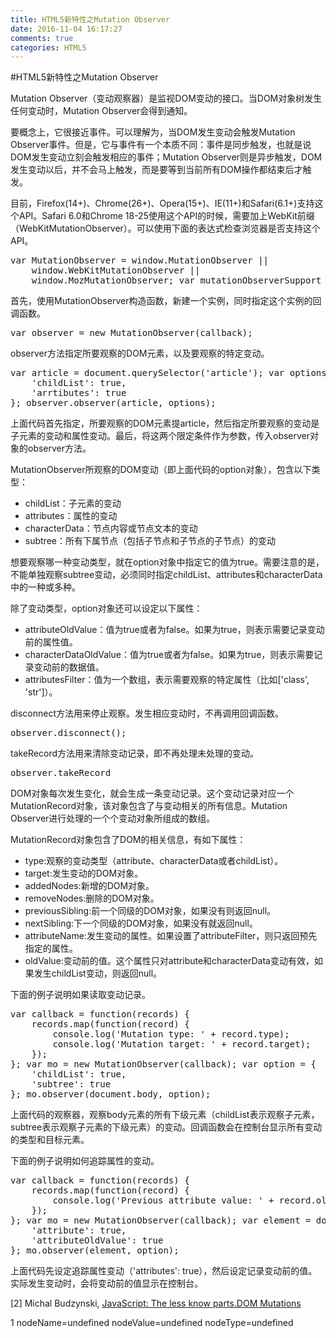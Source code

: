 ```yaml
---
title: HTML5新特性之Mutation Observer
date: 2016-11-04 16:17:27
comments: true
categories: HTML5
---
```


#HTML5新特性之Mutation Observer
<p>Mutation Observer（变动观察器）是监视DOM变动的接口。当DOM对象树发生任何变动时，Mutation Observer会得到通知。</p><p>要概念上，它很接近事件。可以理解为，当DOM发生变动会触发Mutation Observer事件。但是，它与事件有一个本质不同：事件是同步触发，也就是说DOM发生变动立刻会触发相应的事件；Mutation Observer则是异步触发，DOM发生变动以后，并不会马上触发，而是要等到当前所有DOM操作都结束后才触发。</p><p>目前，Firefox(14+)、Chrome(26+)、Opera(15+)、IE(11+)和Safari(6.1+)支持这个API。Safari 6.0和Chrome 18-25使用这个API的时候，需要加上WebKit前缀（WebKitMutationObserver）。可以使用下面的表达式检查浏览器是否支持这个API。</p><div class="cnblogs_code">
<pre>var MutationObserver = window.MutationObserver ||
    window.WebKitMutationObserver ||
    window.MozMutationObserver; var mutationObserverSupport = !!MutationObserver;</pre>
</div><p>首先，使用MutationObserver构造函数，新建一个实例，同时指定这个实例的回调函数。</p><div class="cnblogs_code">
<pre>var observer = new MutationObserver(callback);</pre>
</div><p>observer方法指定所要观察的DOM元素，以及要观察的特定变动。</p><div class="cnblogs_code">
<pre>var article = document.querySelector('article'); var options = {
    'childList': true,
    'arrtibutes': true
}; observer.observer(article, options);</pre>
</div><p>上面代码首先指定，所要观察的DOM元素提article，然后指定所要观察的变动是子元素的变动和属性变动。最后，将这两个限定条件作为参数，传入observer对象的observer方法。</p><p>MutationObserver所观察的DOM变动（即上面代码的option对象），包含以下类型：</p><ul>
<li>childList：子元素的变动</li>
<li>attributes：属性的变动</li>
<li>characterData：节点内容或节点文本的变动</li>
<li>subtree：所有下属节点（包括子节点和子节点的子节点）的变动</li>
</ul><p>想要观察哪一种变动类型，就在option对象中指定它的值为true。需要注意的是，不能单独观察subtree变动，必须同时指定childList、attributes和characterData中的一种或多种。</p><p>除了变动类型，option对象还可以设定以下属性：</p><ul>
<li>attributeOldValue：值为true或者为false。如果为true，则表示需要记录变动前的属性值。</li>
<li>characterDataOldValue：值为true或者为false。如果为true，则表示需要记录变动前的数据值。</li>
<li>attributesFilter：值为一个数组，表示需要观察的特定属性（比如['class', 'str']）。</li>
</ul><p>disconnect方法用来停止观察。发生相应变动时，不再调用回调函数。</p><div class="cnblogs_code">
<pre>observer.disconnect();</pre>
</div><p>takeRecord方法用来清除变动记录，即不再处理未处理的变动。</p><div class="cnblogs_code">
<pre>observer.takeRecord</pre>
</div><p>DOM对象每次发生变化，就会生成一条变动记录。这个变动记录对应一个MutationRecord对象，该对象包含了与变动相关的所有信息。Mutation Observer进行处理的一个个变动对象所组成的数组。</p><p>MutationRecord对象包含了DOM的相关信息，有如下属性：</p><ul>
<li>type:观察的变动类型（attribute、characterData或者childList）。</li>
<li>target:发生变动的DOM对象。</li>
<li>addedNodes:新增的DOM对象。</li>
<li>removeNodes:删除的DOM对象。</li>
<li>previousSibling:前一个同级的DOM对象，如果没有则返回null。</li>
<li>nextSibling:下一个同级的DOM对象，如果没有就返回null。</li>
<li>attributeName:发生变动的属性。如果设置了attributeFilter，则只返回预先指定的属性。</li>
<li>oldValue:变动前的值。这个属性只对attribute和characterData变动有效，如果发生childList变动，则返回null。</li>
</ul><p>下面的例子说明如果读取变动记录。</p><div class="cnblogs_code">
<pre>var callback = function(records) {
    records.map(function(record) {
        console.log('Mutation type: ' + record.type);
        console.log('Mutation target: ' + record.target);
    });
}; var mo = new MutationObserver(callback); var option = {
    'childList': true,
    'subtree': true
}; mo.observer(document.body, option);</pre>
</div><p>上面代码的观察器，观察body元素的所有下级元素（childList表示观察子元素，subtree表示观察子元素的下级元素）的变动。回调函数会在控制台显示所有变动的类型和目标元素。</p><p>下面的例子说明如何追踪属性的变动。</p><div class="cnblogs_code">
<pre>var callback = function(records) {
    records.map(function(record) {
        console.log('Previous attribute value: ' + record.oldValue);
    });
}; var mo = new MutationObserver(callback); var element = document.getElementById('#my_element'); var option = {
    'attribute': true,
    'attributeOldValue': true
}; mo.observer(element, option);</pre>
</div><p>上面代码先设定追踪属性变动（'attributes': true），然后设定记录变动前的值。实际发生变动时，会将变动前的值显示在控制台。</p><p>[2] Michal Budzynski,&nbsp;<a href="http://michalbe.blogspot.com/2013/04/javascript-less-known-parts-dom.html">JavaScript: The less know parts.DOM Mutations</a></p>1 nodeName=undefined nodeValue=undefined nodeType=undefined
